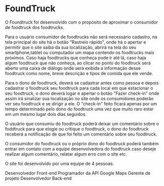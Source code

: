 # FoundTruck

O Foundtruck foi desenvolvido com o propósito de aproximar o consumidor de foodtruck dos foodtrucks.

Para o usuário consumidor de foodtrucks não será necessário cadastro, na tela principal do site
há o botão "Rastreio rápido", onde há o apertar e permitir que o site saiba da sua localização,
abrirá na tela do seu smartphone,tablet ou computador um mapa contendo os foodtrucks mais próximos.
Caso haja foodtrucks que conheça pode ir até lá, caso haja algum foodtruck que não conheça, ao clicar
no ponto do foodtruck será aberto uma caixa de diálogo onde será exibida a informação desse foodtruck
como nome, breve descrição e tipos de comida que ele vende.

Para o dono de foodtruck, deverá se cadastrar antes como pessoa e depois cadastrar o foodtruck seu foodtruck
para cada local em que estacionar o seu foodtruck, o dono deverá logar e apertar o botão "Fazer check-in"
onde assim irá sinalizar sua localização no site onde os consumidores poderão ver seu foodtruck e se dirigir 
a ele. O "check-in" feito ficará apenas por um tempo determinado pelo dono do foodtruck uma vez que muito raro
estar em um mesmo lugar dois dias seguidos.

O usuário que consumiu do foodtruck poderá deixar um comentário sobre o foddtruck para que elogie ou critique
o foodtruck, o dono do foodtruck receberá a notificação de que foi feito um comentário sobre seu foodtruck.

O consumidor do foodtruck ou o próprio dono do foodtruck poderá também entrar em contato com a equipe desenvolvedora
do foodtruck caso deseje realizar algum comentário, relatar algum erro com o site etc.

O site foi desenvolvido por uma equipe de 4 pessoas:

Desenvolvedor Front-end
Programador da API Google Maps
Gerente de projeto
Desenvolvedor Back-end
